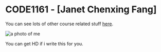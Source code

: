 # CODE1161 - [Janet Chenxing Fang]

You can see lots of other course related stuff [here](https://notionparallax.co.uk/CODE1161).

![a photo of me](mugshot.png)

You can get HD if i write this for you.
